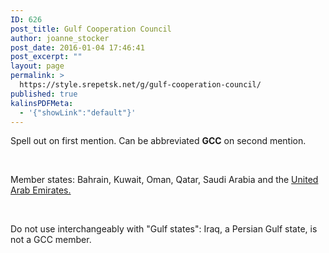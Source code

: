 ```yaml
---
ID: 626
post_title: Gulf Cooperation Council
author: joanne_stocker
post_date: 2016-01-04 17:46:41
post_excerpt: ""
layout: page
permalink: >
  https://style.srepetsk.net/g/gulf-cooperation-council/
published: true
kalinsPDFMeta:
  - '{"showLink":"default"}'
---
```

Spell out on first mention. Can be abbreviated <strong>GCC</strong> on second mention.

&nbsp;

Member states: Bahrain, Kuwait, Oman, Qatar, Saudi Arabia and the <a href="https://style.srepetsk.net/u/united-arab-emirates/">United Arab Emirates.</a>

&nbsp;

Do not use interchangeably with "Gulf states": Iraq, a Persian Gulf state, is not a GCC member.

&nbsp;
